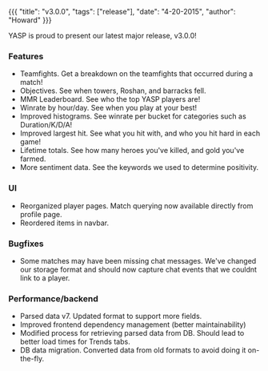 {{{ "title": "v3.0.0", "tags": ["release"], "date": "4-20-2015", "author": "Howard" }}}

YASP is proud to present our latest major release, v3.0.0!

<!--more-->

### Features
* Teamfights.  Get a breakdown on the teamfights that occurred during a match!
* Objectives.  See when towers, Roshan, and barracks fell.
* MMR Leaderboard.  See who the top YASP players are!
* Winrate by hour/day.  See when you play at your best!
* Improved histograms.  See winrate per bucket for categories such as Duration/K/D/A!
* Improved largest hit.  See what you hit with, and who you hit hard in each game!
* Lifetime totals.  See how many heroes you've killed, and gold you've farmed.
* More sentiment data.  See the keywords we used to determine positivity.

### UI
* Reorganized player pages.  Match querying now available directly from profile page.
* Reordered items in navbar.

### Bugfixes
* Some matches may have been missing chat messages.  We've changed our storage format and should now capture chat events that we couldnt link to a player.

### Performance/backend
* Parsed data v7.  Updated format to support more fields.
* Improved frontend dependency management (better maintainability)
* Modified process for retrieving parsed data from DB.  Should lead to better load times for Trends tabs.
* DB data migration.  Converted data from old formats to avoid doing it on-the-fly.
